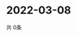 # 2022-03-08
  共 0条

  <!-- BEGIN -->
  <!-- 最后更新时间Tue Mar 08 2022 00:25:14 GMT+0000 (Coordinated Universal Time) -->
  
  <!-- END -->
  
  